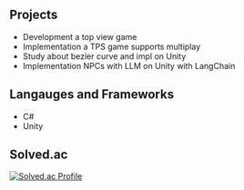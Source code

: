 ## Projects
- Development a top view game
- Implementation a TPS game supports multiplay
- Study about bezier curve and impl on Unity
- Implementation NPCs with LLM on Unity with LangChain

## Langauges and Frameworks
- C#
- Unity

## Solved.ac

[![Solved.ac Profile](http://mazassumnida.wtf/api/generate_badge?boj=duddndgkt)](https://solved.ac/duddndgkt)   
<!-- ![Top Langs](https://github-readme-stats.vercel.app/api/top-langs/?username=To-steak&layout=compact) -->
